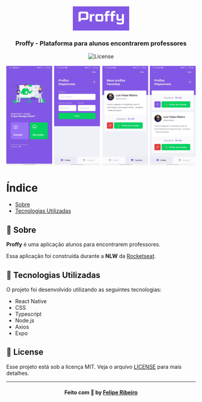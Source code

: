<h3 align="center">
    <img alt="Logo" title="#logo" width="150px" src="./logo1.png">
    <br><br>
    <b>Proffy - Plataforma para alunos encontrarem professores</b>  
    <br>
</h3>

<p align="center">
  <a>
  <img alt="License" src="https://img.shields.io/github/license/vitorserrano/ecoleta?color=%237519C1">
  <br><br>
<img alt="Proffy" title="#logo" width="1718px" src="./screenshot.png">

  # Índice

- [Sobre](#sobre)
- [Tecnologias Utilizadas](#tecnologias-utilizadas)

<a id="sobre"></a>
  ## :bookmark: Sobre

<strong>Proffy</strong> é uma aplicação alunos para encontrarem professores.

Essa aplicação foi construída durante a <strong>NLW</strong> da [Rocketseat](https://rocketseat.com.br/). 

## :rocket: Tecnologias Utilizadas

O projeto foi desenvolvido utilizando as seguintes tecnologias:

* React Native
* CSS
* Typescript
* Node.js
* Axios
* Expo



## :memo: License

Esse projeto está sob a licença MIT. Veja o arquivo [LICENSE](LICENSE.md) para mais detalhes.

---

<h4 align="center">
    Feito com 💜 by <a href="https://www.linkedin.com/in/lfeliperibeiro/" target="_blank">Felipe Ribeiro</a>
</h4>
